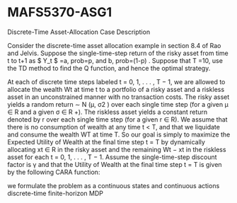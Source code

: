 # MAFS5370-ASG1

Discrete-Time Asset-Allocation Case Description

Consider the discrete-time asset allocation example in section 8.4 of Rao and Jelvis. Suppose the single-time-step
return of the risky asset from time t to t+1 as $ Y_t $ =a, prob=p, and b, prob=(1-p) . Suppose that T =10, use the TD
method to find the Q function, and hence the optimal strategy.



At each of discrete time steps labeled t = 0, 1, . . . , T − 1, we are allowed to allocate the wealth Wt at time t to a portfolio of a risky asset and a riskless asset in an unconstrained manner with no transaction costs. The risky asset yields a random return ∼ N (µ, σ2 ) over each single time step (for a given µ ∈ R and a given σ ∈ R +). The riskless asset yields a constant return denoted by r over each single time step (for a given r ∈ R). We assume that there is no consumption of wealth at any time t < T, and that we liquidate and consume the wealth WT at time T. So our goal is simply to maximize the Expected Utility of Wealth at the final time step t = T by dynamically allocating xt ∈ R in the risky asset and the remaining Wt − xt in the riskless asset for each t = 0, 1, . . . , T − 1. Assume the single-time-step discount factor is γ and that the Utility of Wealth at the final time step t = T is given by the following CARA function:



we formulate the problem as a continuous states and continuous actions discrete-time finite-horizon MDP

